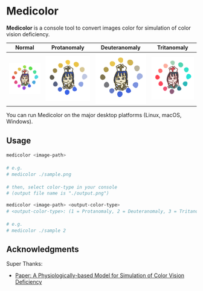 # Medicolor

**Medicolor** is a console tool to convert images color for simulation of color vision deficiency.

| Normal | Protanomaly | Deuteranomaly | Tritanomaly |
| -- | -- | -- | -- |
| ![sample-image](docs/assets/sample1-0.png) | ![sample-image](docs/assets/sample1-1.png) | ![sample-image](docs/assets/sample1-2.png) | ![sample-image](docs/assets/sample1-3.png) |

You can run Medicolor on the major desktop platforms (Linux, macOS, Windows).

<!--
Arch:
- Linux (x64, arm64)
- macOS (x64, arm64)
- Windows (x86, x64, arm64)
-->

<!--
## Installation

(To Be Write)
-->

## Usage

```sh
medicolor <image-path>

# e.g.
# medicolor ./sample.png

# then, select color-type in your console
# (output file name is "./output.png")
```

```sh
medicolor <image-path> <output-color-type>
# <output-color-type>: (1 = Protanomaly, 2 = Deuteranomaly, 3 = Tritanomaly)

# e.g.
# medicolor ./sample 2
```

## Acknowledgments

Super Thanks:

- [Paper: A Physiologically-based Model for Simulation of Color Vision Deficiency](https://www.inf.ufrgs.br/~oliveira/pubs_files/CVD_Simulation/CVD_Simulation.html)
